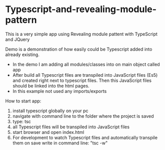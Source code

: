 # Typescript-and-revealing-module-pattern

This is a very simple app using Revealing module pattent with TypeScript and JQuery

Demo is a demonstration of how easily could be Typescript added into already existing.

- In the demo I am adding all modules/classes into on main object called app
- After build all Typescript files are transpiled into JavaScript files (Es5) and created
  right next to typescript files. Then this JavaScript files should be linked into the html pages.
- In this example not used any imports/exports

How to start app:
1. install typescript globally on your pc
2. navigate with command line to the folder where the project is saved
3. type: tsc
4. all Typescript files will be transpiled into JavaScript files
5. start browser and open index.html
6. For development to watch Typescript files and automatically transpile them on save write in command line: "tsc -w"
